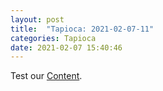 ```yaml
---
layout: post
title:  "Tapioca: 2021-02-07-11"
categories: Tapioca
date: 2021-02-07 15:40:46
---
```

Test our [Content](https://github.com/Nowhere-Know-How/Tapioca-Releases/releases/download/2021-02-07-11/Tapioca_2021-02-07-11.zip).


